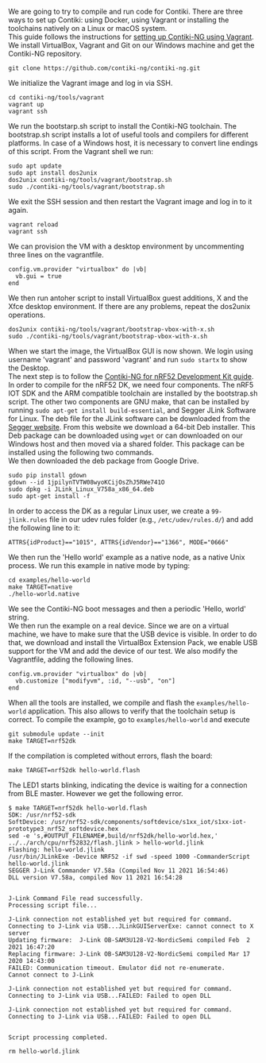 We are going to try to compile and run code for Contiki. There are three ways to set up Contiki: using Docker, using Vagrant or installing the toolchains natively on a Linux or macOS system. \
This guide follows the instructions for [setting up Contiki-NG using Vagrant](https://github.com/contiki-ng/contiki-ng/wiki/Vagrant).\
We install VirtualBox, Vagrant and Git on our Windows machine and get the Contiki-NG repository.
```
git clone https://github.com/contiki-ng/contiki-ng.git
```
We initialize the Vagrant image and log in via SSH.
```
cd contiki-ng/tools/vagrant
vagrant up
vagrant ssh
```
We run the bootstarp.sh script to install the Contiki-NG toolchain. The bootstrap.sh script installs a lot of useful tools and compilers for different platforms. In case of a Windows host, it is necessary to convert line endings of this script. From the Vagrant shell we run:
```
sudo apt update
sudo apt install dos2unix
dos2unix contiki-ng/tools/vagrant/bootstrap.sh
sudo ./contiki-ng/tools/vagrant/bootstrap.sh
```
We exit the SSH session and then restart the Vagrant image and log in to it again.
```
vagrant reload
vagrant ssh
```
We can provision the VM with a desktop environment by uncommenting three lines on the vagrantfile. 
```
config.vm.provider "virtualbox" do |vb|
  vb.gui = true
end
```
We then run antoher script to install VirtualBox guest additions, X and the Xfce desktop environment. If there are any problems, repeat the dos2unix operations. 
```
dos2unix contiki-ng/tools/vagrant/bootstrap-vbox-with-x.sh
sudo ./contiki-ng/tools/vagrant/bootstrap-vbox-with-x.sh
```
When we start the image, the VirtualBox GUI is now shown. We login using username 'vagrant' and password 'vagrant' and run `sudo startx` to show the Desktop. \
The next step is to follow the [Contiki-NG for nRF52 Development Kit guide](https://github.com/contiki-ng/contiki-ng/wiki/Platform-nrf52dk).
In order to compile for the nRF52 DK, we need four components. The nRF5 IOT SDK and the ARM compatible toolchain are installed by the bootstrap.sh script. The other two components are GNU make, that can be installed by running `sudo apt-get install build-essential`, and Segger JLink Software for Linux. The deb file for the JLink software can be downloaded from the [Segger website](https://www.segger.com/downloads/jlink/). From this website we download a 64-bit Deb installer. This Deb package can be downloaded using `wget` or can downloaded on our Windows host and then moved via a shared folder. This package can be installed using the following two commands.\
We then downloaded the deb package from Google Drive.
```
sudo pip install gdown
gdown --id 1jpilynTVTW08wyoKCijOsZhJ5RWe741O
sudo dpkg -i JLink_Linux_V758a_x86_64.deb
sudo apt-get install -f
```
In order to access the DK as a regular Linux user, we create a `99-jlink.rules` file in our udev rules folder (e.g., `/etc/udev/rules.d/`) and add the following line to it:
```
ATTRS{idProduct}=="1015", ATTRS{idVendor}=="1366", MODE="0666"
```
We then run the 'Hello world' example as a native node, as a native Unix process. We run this example in native mode by typing:
```
cd examples/hello-world
make TARGET=native
./hello-world.native
```
We see the Contiki-NG boot messages and then a periodic 'Hello, world' string. \
We then run the example on a real device. Since we are on a virtual machine, we have to make sure that the USB device is visible. In order to do that, we download and install the VirtualBox Extension Pack, we enable USB support for the VM and add the device of our test. We also modify the Vagrantfile, adding the following lines.
```
config.vm.provider "virtualbox" do |vb|
  vb.customize ["modifyvm", :id, "--usb", "on"]
end
```
When all the tools are installed, we compile and flash the `examples/hello-world` application. This also allows to verify that the toolchain setup is correct. To compile the example, go to `examples/hello-world` and execute 
```
git submodule update --init
make TARGET=nrf52dk
```
If the compilation is completed without errors, flash the board:
```
make TARGET=nrf52dk hello-world.flash
```
The LED1 starts blinking, indicating the device is waiting for a connection from BLE master. 
However we get the following error. 
```
$ make TARGET=nrf52dk hello-world.flash
SDK: /usr/nrf52-sdk
SoftDevice: /usr/nrf52-sdk/components/softdevice/s1xx_iot/s1xx-iot-prototype3_nrf52_softdevice.hex
sed -e 's,#OUTPUT_FILENAME#,build/nrf52dk/hello-world.hex,' ../../arch/cpu/nrf52832/flash.jlink > hello-world.jlink
Flashing: hello-world.jlink
/usr/bin/JLinkExe -Device NRF52 -if swd -speed 1000 -CommanderScript hello-world.jlink
SEGGER J-Link Commander V7.58a (Compiled Nov 11 2021 16:54:46)
DLL version V7.58a, compiled Nov 11 2021 16:54:28


J-Link Command File read successfully.
Processing script file...

J-Link connection not established yet but required for command.
Connecting to J-Link via USB...JLinkGUIServerExe: cannot connect to X server
Updating firmware:  J-Link OB-SAM3U128-V2-NordicSemi compiled Feb  2 2021 16:47:20
Replacing firmware: J-Link OB-SAM3U128-V2-NordicSemi compiled Mar 17 2020 14:43:00
FAILED: Communication timeout. Emulator did not re-enumerate.
Cannot connect to J-Link

J-Link connection not established yet but required for command.
Connecting to J-Link via USB...FAILED: Failed to open DLL

J-Link connection not established yet but required for command.
Connecting to J-Link via USB...FAILED: Failed to open DLL


Script processing completed.

rm hello-world.jlink
```




